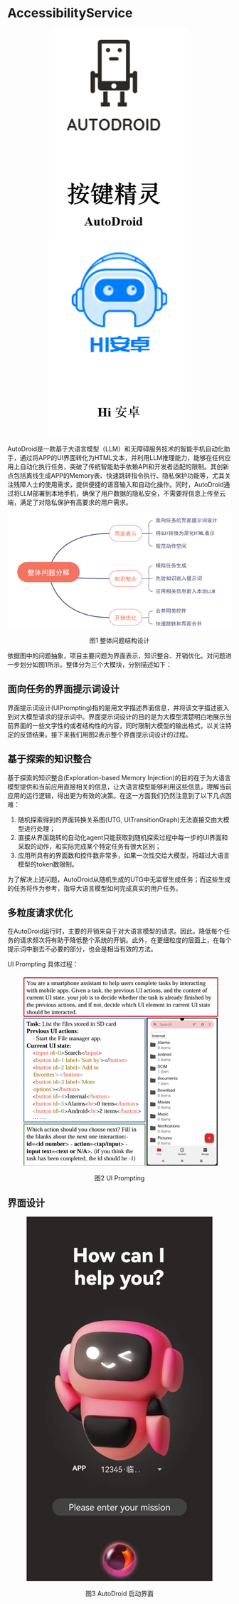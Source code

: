 # AccessibilityService

<p align="center">
    <img src="img/img.png" alt="img.png">
    <img src="img/image.png" alt="alt text">
</p>

AutoDroid是一款基于大语言模型（LLM）和无障碍服务技术的智能手机自动化助手，通过将APP的UI界面转化为HTML文本，并利用LLM推理能力，能够在任何应用上自动化执行任务，突破了传统智能助手依赖API和开发者适配的限制。其创新点包括离线生成APP的Memory表、快速跳转指令执行、隐私保护功能等，尤其关注残障人士的使用需求，提供便捷的语音输入和自动化操作。同时，AutoDroid通过将LLM部署到本地手机，确保了用户数据的隐私安全，不需要将信息上传至云端，满足了对隐私保护有高要求的用户需求。

<p align="center">
    <img src="img/image-1.png" alt="alt text">
</p>
<p align="center">图1 整体问题结构设计</p>

依据图中的问题抽象，项目主要问题为界面表示、知识整合、开销优化。对问题进一步划分如图1所示。整体分为三个大模块，分别描述如下：

## 面向任务的界面提示词设计

界面提示词设计(UIPrompting)指的是用文字描述界面信息，并将该文字描述嵌入到对大模型请求的提示词中。界面提示词设计的目的是为大模型清楚明白地展示当前界面的一些文字性的或者结构性的内容，同时限制大模型的输出格式，以关注特定的反馈结果。接下来我们用图2表示整个界面提示词设计的过程。

## 基于探索的知识整合

基于探索的知识整合(Exploration-based Memory Injection)的目的在于为大语言模型提供和当前应用直接相关的信息，让大语言模型能够利用这些信息，理解当前应用的运行逻辑，得出更为有效的决策。在这一方面我们仍然注意到了以下几点困难：

1. 随机探索得到的界面转换关系图(UTG, UITransitionGraph)无法直接交由大模型进行处理；
2. 直接从界面跳转的自动化agent只能获取到随机探索过程中每一步的UI界面和采取的动作，和实际完成某个特定任务有很大区别；
3. 应用所具有的界面数和控件数非常多，如果一次性交给大模型，将超过大语言模型的token数限制。

为了解决上述问题，AutoDroid从随机生成的UTG中无监督生成任务；而这些生成的任务将作为参考，指导大语言模型如何完成真实的用户任务。

## 多粒度请求优化

在AutoDroid运行时，主要的开销来自于对大语言模型的请求。因此，降低每个任务的请求频次将有助于降低整个系统的开销。此外，在更细粒度的层面上，在每个提示词中删去不必要的部分，也会是相当有效的方法。

UI Prompting 具体过程：

<p align="center">
    <img src="img/image-2.png" alt="alt text">
</p>
<p align="center">图2 UI Prompting</p>

## 界面设计

<p align="center">
    <img src="img/image-3.png" alt="alt text">
</p>
<p align="center">图3 AutoDroid 启动界面</p>
